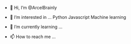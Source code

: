- 👋 Hi, I’m @ArcelBrainly
- 👀 I’m interested in ...
Python
Javascript
Machine learning
- 🌱 I’m currently learning ...

- 📫 How to reach me ...

<!---
ArcelBrainly/ArcelBrainly is a ✨ special ✨ repository because its `README.md` (this file) appears on your GitHub profile.
You can click the Preview link to take a look at your changes.
--->
